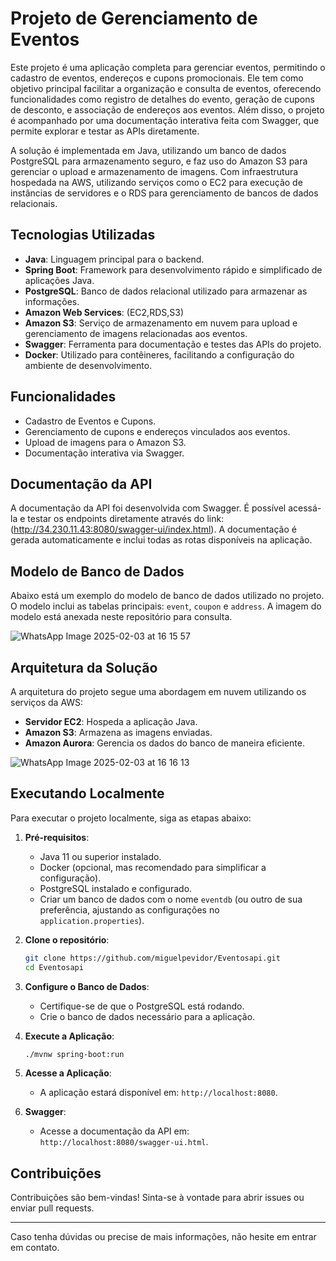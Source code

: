 # Projeto de Gerenciamento de Eventos

Este projeto é uma aplicação completa para gerenciar eventos, permitindo o cadastro de eventos, endereços e cupons promocionais. Ele tem como objetivo principal facilitar a organização e consulta de eventos, oferecendo funcionalidades como registro de detalhes do evento, geração de cupons de desconto, e associação de endereços aos eventos. Além disso, o projeto é acompanhado por uma documentação interativa feita com Swagger, que permite explorar e testar as APIs diretamente.

A solução é implementada em Java, utilizando um banco de dados PostgreSQL para armazenamento seguro, e faz uso do Amazon S3 para gerenciar o upload e armazenamento de imagens. Com infraestrutura hospedada na AWS, utilizando serviços como o EC2 para execução de instâncias de servidores e o RDS para gerenciamento de bancos de dados relacionais.
## Tecnologias Utilizadas

- **Java**: Linguagem principal para o backend.
- **Spring Boot**: Framework para desenvolvimento rápido e simplificado de aplicações Java.
- **PostgreSQL**: Banco de dados relacional utilizado para armazenar as informações.
- **Amazon Web Services**: (EC2,RDS,S3)
- **Amazon S3**: Serviço de armazenamento em nuvem para upload e gerenciamento de imagens relacionadas aos eventos.
- **Swagger**: Ferramenta para documentação e testes das APIs do projeto.
- **Docker**: Utilizado para contêineres, facilitando a configuração do ambiente de desenvolvimento.

## Funcionalidades

- Cadastro de Eventos e Cupons.
- Gerenciamento de cupons e endereços vinculados aos eventos.
- Upload de imagens para o Amazon S3.
- Documentação interativa via Swagger.

## Documentação da API

A documentação da API foi desenvolvida com Swagger. É possível acessá-la e testar os endpoints diretamente através do link:(http://34.230.11.43:8080/swagger-ui/index.html). A documentação é gerada automaticamente e inclui todas as rotas disponíveis na aplicação.


## Modelo de Banco de Dados

Abaixo está um exemplo do modelo de banco de dados utilizado no projeto. O modelo inclui as tabelas principais: `event`, `coupon` e `address`. A imagem do modelo está anexada neste repositório para consulta.

![WhatsApp Image 2025-02-03 at 16 15 57](https://github.com/user-attachments/assets/58216ec5-3583-442d-b12b-99d5d031f489)


## Arquitetura da Solução

A arquitetura do projeto segue uma abordagem em nuvem utilizando os serviços da AWS:

- **Servidor EC2**: Hospeda a aplicação Java.
- **Amazon S3**: Armazena as imagens enviadas.
- **Amazon Aurora**: Gerencia os dados do banco de maneira eficiente.

![WhatsApp Image 2025-02-03 at 16 16 13](https://github.com/user-attachments/assets/c6488ebf-7a48-4d58-900a-6c88a2f6ab96)

## Executando Localmente

Para executar o projeto localmente, siga as etapas abaixo:

1. **Pré-requisitos**:
   - Java 11 ou superior instalado.
   - Docker (opcional, mas recomendado para simplificar a configuração).
   - PostgreSQL instalado e configurado.
   - Criar um banco de dados com o nome `eventdb` (ou outro de sua preferência, ajustando as configurações no `application.properties`).

2. **Clone o repositório**:
   ```bash
   git clone https://github.com/miguelpevidor/Eventosapi.git
   cd Eventosapi
   ```

3. **Configure o Banco de Dados**:
   - Certifique-se de que o PostgreSQL está rodando.
   - Crie o banco de dados necessário para a aplicação.

4. **Execute a Aplicação**:
   ```bash
   ./mvnw spring-boot:run
   ```

5. **Acesse a Aplicação**:
   - A aplicação estará disponível em: `http://localhost:8080`.

6. **Swagger**:
   - Acesse a documentação da API em: `http://localhost:8080/swagger-ui.html`.

## Contribuições

Contribuições são bem-vindas! Sinta-se à vontade para abrir issues ou enviar pull requests.

---

Caso tenha dúvidas ou precise de mais informações, não hesite em entrar em contato.
